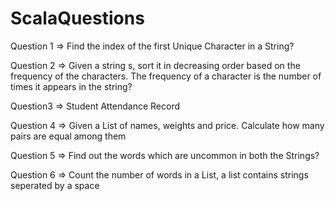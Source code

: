 # ScalaQuestions

Question 1 => Find the index of the first Unique Character in a String?

Question 2 => Given a string s, sort it in decreasing order based on the frequency of the characters. The frequency of a character is the number of times it appears in the string?

Question3 => Student Attendance Record

Question 4 => Given a List of names, weights and price. Calculate how many pairs are equal among them

Question 5 => Find out the words which are uncommon in both the Strings?

Question 6 => Count the number of words in a List, a list contains strings seperated by a space

